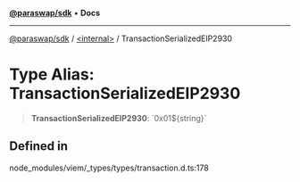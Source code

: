 [**@paraswap/sdk**](../../README.md) • **Docs**

***

[@paraswap/sdk](../../globals.md) / [\<internal\>](../README.md) / TransactionSerializedEIP2930

# Type Alias: TransactionSerializedEIP2930

> **TransactionSerializedEIP2930**: \`0x01$\{string\}\`

## Defined in

node\_modules/viem/\_types/types/transaction.d.ts:178

